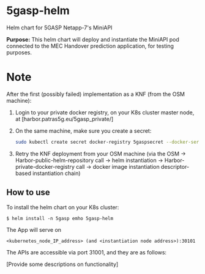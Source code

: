 # 5gasp-helm

Helm chart for 5GASP Netapp-7's MiniAPI

**Purpose:** This helm chart will deploy and instantiate the MiniAPI pod connected to the MEC Handover prediction application, for testing purposes.


Note
====

After the first (possibly failed) implementation as a KNF (from the OSM machine):

1. Login to your private docker registry, on your K8s cluster master node, at [harbor.patras5g.eu/5gasp_private/]

2. On the same machine, make sure you create a secret:

    ```bash
    sudo kubectl create secret docker-registry 5gaspsecret --docker-server=harbor.patras5g.eu/5gasp_private/ --docker-username=<TESTBED_HARBOR_USERNAME> --docker-password=<TESTBED_HARBOR_PASSWORD> --docker-email=<TESTBED_PROFILE_EMAIL_ADDRESS> -n <osm-deployed-namespace-from-failed-pod>
    ```
3. Retry the KNF deployment from your OSM machine (via the OSM -> Harbor-public-helm-repository call -> helm instantiation -> Harbor-private-docker-registry call -> docker image instantiation descriptor-based instantiation chain)


## How to use
To install the helm chart on your K8s cluster:

    $ helm install -n 5gasp emho 5gasp-helm

The App will serve on 

    <kubernetes_node_IP_address> (and <instantiation node address>):30101


The APIs are accessible via port 31001, and they are as follows:

[Provide some descriptions on functionality]
  
